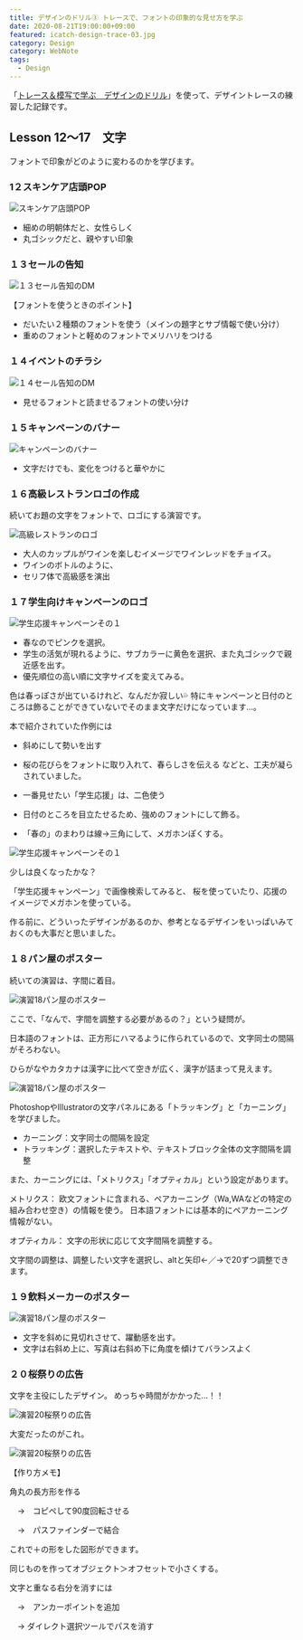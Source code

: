 ```yaml
---
title: デザインのドリル③ トレースで、フォントの印象的な見せ方を学ぶ
date: 2020-08-21T19:00:00+09:00
featured: icatch-design-trace-03.jpg
category: Design
category: WebNote
tags:
  - Design
---
```


「<a href="https://amzn.to/34u9ts6" target="_blank" rel="nofollow">トレース＆模写で学ぶ　デザインのドリル</a>」を使って、デザイントレースの練習した記録です。

## Lesson 12〜17　文字

フォントで印象がどのように変わるのかを学びます。


### 1２スキンケア店頭POP

![スキンケア店頭POP](ss-trace-12.jpg)

* 細めの明朝体だと、女性らしく
* 丸ゴシックだと、親やすい印象

### １３セールの告知

![１３セール告知のDM](ss-trace-13.jpg)

【フォントを使うときのポイント】
* だいたい２種類のフォントを使う（メインの題字とサブ情報で使い分け）
* 重めのフォントと軽めのフォントでメリハリをつける

### １４イベントのチラシ

![１４セール告知のDM](ss-trace-14.jpg)

* 見せるフォントと読ませるフォントの使い分け

### １５キャンペーンのバナー

![キャンペーンのバナー](ss-trace-15.jpg)

* 文字だけでも、変化をつけると華やかに

### １６高級レストランロゴの作成

続いてお題の文字をフォントで、ロゴにする演習です。

![高級レストランのロゴ](ss-trace-16.jpg)

* 大人のカップルがワインを楽しむイメージでワインレッドをチョイス。
* ワインのボトルのように、
* セリフ体で高級感を演出

### １７学生向けキャンペーンのロゴ
![学生応援キャンペーンその１](ss-trace-17-1.jpg)

* 春なのでピンクを選択。
* 学生の活気が現れるように、サブカラーに黄色を選択、また丸ゴシックで親近感を出す。
* 優先順位の高い順に文字サイズを変えてみる。

色は春っぽさが出ているけれど、なんだか寂しい💦
特にキャンペーンと日付のところは飾ることができていないでそのまま文字だけになっています…。

本で紹介されていた作例には
* 斜めにして勢いを出す
* 桜の花びらをフォントに取り入れて、春らしさを伝える
などと、工夫が凝らされていました。


* 一番見せたい「学生応援」は、二色使う
* 日付のところを目立たせるため、強めのフォントにして飾る。
* 「春の」のまわりは線→三角にして、メガホンぽくする。

![学生応援キャンペーンその１](ss-trace-17-2.jpg)

少しは良くなったかな？

「学生応援キャンペーン」で画像検索してみると、
桜を使っていたり、応援のイメージでメガホンを使っている。

作る前に、どういったデザインがあるのか、参考となるデザインをいっぱいみておくのも大事だと思いました。

### １８パン屋のポスター

続いての演習は、字間に着目。

![演習18パン屋のポスター](ss-trace-18.jpg)

ここで、「なんで、字間を調整する必要があるの？」という疑問が。

日本語のフォントは、正方形にハマるように作られているので、文字同士の間隔がそろわない。

ひらがなやカタカナは漢字に比べて空きが広く、漢字が詰まって見えます。

![演習18パン屋のポスター](ss-trace-18-2.jpg)

<div class="simple-box">
PhotoshopやIllustratorの文字パネルにある「トラッキング」と「カーニング」を学びました。

* カーニング：文字同士の間隔を設定
* トラッキング：選択したテキストや、テキストブロック全体の文字間隔を調整

また、カーニングには、「メトリクス」「オプティカル」という設定があります。

メトリクス：
欧文フォントに含まれる、ペアカーニング（Wa,WAなどの特定の組み合わせ空き）の情報を使う。
日本語フォントには基本的にペアカーニング情報がない。

オプティカル：
文字の形状に応じて文字間隔を調整する。

文字間の調整は、調整したい文字を選択し、altと矢印←／→で20ずつ調整できます。
</div>

### １９飲料メーカーのポスター

![演習18パン屋のポスター](ss-trace-19.jpg)

* 文字を斜めに見切れさせて、躍動感を出す。
* 文字は右斜め上に、写真は右斜め下に角度を傾けてバランスよく

### ２０桜祭りの広告
文字を主役にしたデザイン。
めっちゃ時間がかかった…！！

![演習20桜祭りの広告](ss-trace-20.jpg)

大変だったのがこれ。

![演習20桜祭りの広告](ss-trace-20-2.jpg)

【作り方メモ】

角丸の長方形を作る

　→　コピぺして90度回転させる

　→　パスファインダーで結合

これで＋の形をした図形ができます。

同じものを作ってオブジェクト＞オフセットで小さくする。

文字と重なる右分を消すには

　→　アンカーポイントを追加

　→ ダイレクト選択ツールでパスを消す
